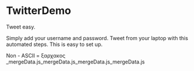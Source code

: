 # TwitterDemo
Tweet easy.

Simply add your username and password.
Tweet from your laptop with this automated steps.
This is easy to set up.

Non - ASCII = ξαρχακος _mergeData.js_mergeData.js_mergeData.js_mergeData.js
